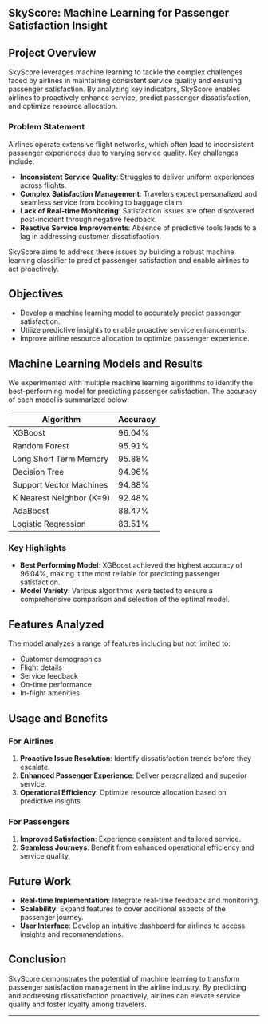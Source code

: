 ## SkyScore: Machine Learning for Passenger Satisfaction Insight

## Project Overview

SkyScore leverages machine learning to tackle the complex challenges faced by airlines in maintaining consistent service quality and ensuring passenger satisfaction. By analyzing key indicators, SkyScore enables airlines to proactively enhance service, predict passenger dissatisfaction, and optimize resource allocation.

### Problem Statement

Airlines operate extensive flight networks, which often lead to inconsistent passenger experiences due to varying service quality. Key challenges include:

- **Inconsistent Service Quality**: Struggles to deliver uniform experiences across flights.
- **Complex Satisfaction Management**: Travelers expect personalized and seamless service from booking to baggage claim.
- **Lack of Real-time Monitoring**: Satisfaction issues are often discovered post-incident through negative feedback.
- **Reactive Service Improvements**: Absence of predictive tools leads to a lag in addressing customer dissatisfaction.

SkyScore aims to address these issues by building a robust machine learning classifier to predict passenger satisfaction and enable airlines to act proactively.

## Objectives

- Develop a machine learning model to accurately predict passenger satisfaction.
- Utilize predictive insights to enable proactive service enhancements.
- Improve airline resource allocation to optimize passenger experience.

## Machine Learning Models and Results

We experimented with multiple machine learning algorithms to identify the best-performing model for predicting passenger satisfaction. The accuracy of each model is summarized below:

| Algorithm                | Accuracy |
| ------------------------ | -------- |
| XGBoost                  | 96.04%   |
| Random Forest            | 95.91%   |
| Long Short Term Memory   | 95.88%   |
| Decision Tree            | 94.96%   |
| Support Vector Machines  | 94.88%   |
| K Nearest Neighbor (K=9) | 92.48%   |
| AdaBoost                 | 88.47%   |
| Logistic Regression      | 83.51%   |

### Key Highlights

- **Best Performing Model**: XGBoost achieved the highest accuracy of 96.04%, making it the most reliable for predicting passenger satisfaction.
- **Model Variety**: Various algorithms were tested to ensure a comprehensive comparison and selection of the optimal model.

## Features Analyzed

The model analyzes a range of features including but not limited to:

- Customer demographics
- Flight details
- Service feedback
- On-time performance
- In-flight amenities

## Usage and Benefits

### For Airlines

1. **Proactive Issue Resolution**: Identify dissatisfaction trends before they escalate.
2. **Enhanced Passenger Experience**: Deliver personalized and superior service.
3. **Operational Efficiency**: Optimize resource allocation based on predictive insights.

### For Passengers

1. **Improved Satisfaction**: Experience consistent and tailored service.
2. **Seamless Journeys**: Benefit from enhanced operational efficiency and service quality.

## Future Work

- **Real-time Implementation**: Integrate real-time feedback and monitoring.
- **Scalability**: Expand features to cover additional aspects of the passenger journey.
- **User Interface**: Develop an intuitive dashboard for airlines to access insights and recommendations.

## Conclusion

SkyScore demonstrates the potential of machine learning to transform passenger satisfaction management in the airline industry. By predicting and addressing dissatisfaction proactively, airlines can elevate service quality and foster loyalty among travelers.

---


